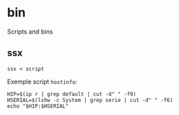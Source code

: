 # bin
Scripts and bins

## ssx

    ssx < script

Exemple script `hostinfo`:
  ```
  HIP=$(ip r | grep default | cut -d" " -f9) 
  HSERIAL=$(lshw -c System | grep serie | cut -d" " -f6)
  echo "$HIP:$HSERIAL"
  ```
